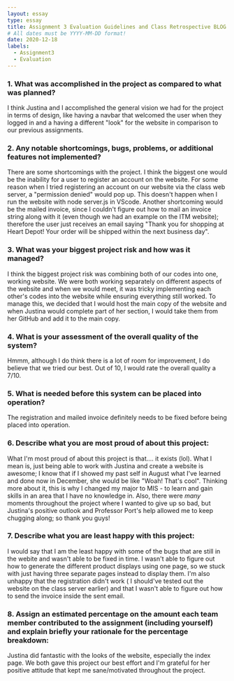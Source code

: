 ```yaml
---
layout: essay
type: essay
title: Assignment 3 Evaluation Guidelines and Class Retrospective BLOG
# All dates must be YYYY-MM-DD format!
date: 2020-12-18
labels:
  - Assignment3
  - Evaluation
---
```


### 1. What was accomplished in the project as compared to what was planned?

I think Justina and I accomplished the general vision we had for the project in terms of design, like having a navbar that welcomed the user when they logged in and a having a different "look" for the website in comparison to our previous assignments. 

### 2. Any notable shortcomings, bugs, problems, or additional features not implemented?

There are some shortcomings with the project. I think the biggest one would be the inability for a user to register an account on the website. For some reason when I tried registering an account on our website via the class web server, a "permission denied" would pop up. This doesn't happen when I run the website with node server.js in VScode. Another shortcoming would be the mailed invoice, since I couldn't figure out how to mail an invoice string along with it (even though we had an example on the ITM website); therefore the user just receives an email saying "Thank you for shopping at Heart Depot! Your order will be shipped within the next business day".

### 3. What was your biggest project risk and how was it managed?

I think the biggest project risk was combining both of our codes into one, working website. We were both working separately on different aspects
of the website and when we would meet, it was tricky implementing each other's codes into the website while ensuring everything still worked. To manage this, we decided that I 
would host the main copy of the website and when Justina would complete part of her section, I would take them from her GitHub and add it to the main copy. 

### 4. What is your assessment of the overall quality of the system?

Hmmm, although I do think there is a lot of room for improvement, I do believe that we tried our best. Out of 10, I would rate the overall quality a 7/10.

### 5. What is needed before this system can be placed into operation?

The registration and mailed invoice definitely needs to be fixed before being placed into operation.

### 6. Describe what you are most proud of about this project:

What I'm most proud of about this project is that.... it exists (lol). What I mean is, just being able to work with Justina and create a website 
is awesome; I know that if I showed my past self in August what I've learned and done now in December, she would be like "Woah! That's cool". Thinking more about it, 
this is why I changed my major to MIS - to learn and gain skills in an area that I have no knowledge in. Also, there were *many* moments throughout the project where I wanted to give up so bad, but Justina's positive outlook and Professor Port's help allowed me to keep chugging along; so thank you guys!

### 7. Describe what you are least happy with this project:

I would say that I am the least happy with some of the bugs that are still in the webite and wasn't able to be fixed in time. I wasn't able to figure out how to generate the different product displays using one page, so we stuck with just having three separate pages instead to display them. I'm also unhappy that the registration didn't work ( I should've tested out the website on the class server earlier) and that I wasn't able to figure out how to send the invoice inside the sent email.

### 8. Assign an estimated percentage on the amount each team member contributed to the assignment (including yourself) and explain briefly your rationale for the percentage breakdown:

Justina did fantastic with the looks of the website, especially the index page. We both gave this project our best effort and I'm grateful for her positive attitude that kept
me sane/motivated throughout the project.




